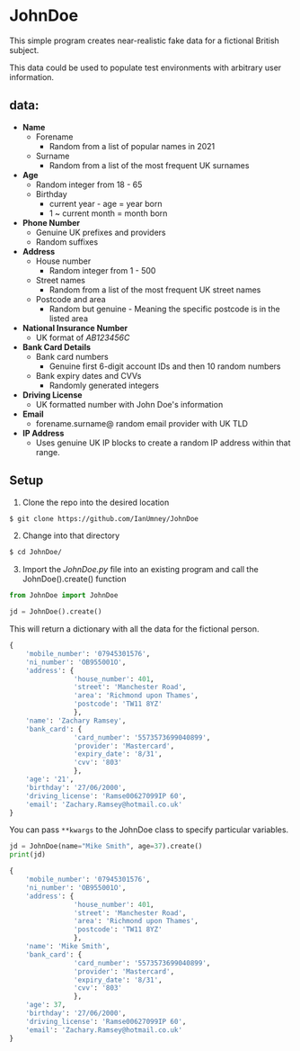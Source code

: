 
# JohnDoe 
This simple program creates near-realistic fake data for a fictional British subject. 

This data could be used to populate test environments with arbitrary user information.

## data:
+ **Name**
    + Forename
        + Random from a list of popular names in 2021
    + Surname
        + Random from a list of the most frequent UK surnames
+ **Age**
    + Random integer from 18 - 65
    + Birthday
        + current year - age = year born
        + 1 ~ current month = month born
+ **Phone Number**
    + Genuine UK prefixes and providers
    + Random suffixes
+ **Address**
    + House number 
        + Random integer from 1 - 500
    + Street names
        + Random from a list of the most frequent UK street names
    + Postcode and area 
        + Random but genuine - Meaning the specific postcode is in the listed area
+ **National Insurance Number**
    + UK format of _AB123456C_
+ **Bank Card Details**
    + Bank card numbers
        + Genuine first 6-digit account IDs and then 10 random numbers
    + Bank expiry dates and CVVs
        + Randomly generated integers
+ **Driving License**
    + UK formatted number with John Doe's information
+ **Email**
    + forename.surname@ random email provider with UK TLD
+ **IP Address**
    + Uses genuine UK IP blocks to create a random IP address within that range.

## Setup
1. Clone the repo into the desired location
```bash
$ git clone https://github.com/IanUmney/JohnDoe
```
2. Change into that directory
```bash
$ cd JohnDoe/
```
3. Import the _JohnDoe.py_ file into an existing program and call the JohnDoe().create() function
```python
from JohnDoe import JohnDoe

jd = JohnDoe().create()
```
This will return a dictionary with all the data for the fictional person. 
```python
{
    'mobile_number': '07945301576', 
    'ni_number': 'OB955001O', 
    'address': {
                'house_number': 401, 
                'street': 'Manchester Road', 
                'area': 'Richmond upon Thames', 
                'postcode': 'TW11 8YZ'
                }, 
    'name': 'Zachary Ramsey', 
    'bank_card': {
                'card_number': '5573573699040899', 
                'provider': 'Mastercard', 
                'expiry_date': '8/31', 
                'cvv': '803'
                }, 
    'age': '21', 
    'birthday': '27/06/2000', 
    'driving_license': 'Ramse00627099IP 60', 
    'email': 'Zachary.Ramsey@hotmail.co.uk'
}

```

You can pass `**kwargs` to the JohnDoe class to specify particular variables.
```python
jd = JohnDoe(name="Mike Smith", age=37).create()
print(jd)
```

```python
{
    'mobile_number': '07945301576', 
    'ni_number': 'OB955001O', 
    'address': {
                'house_number': 401, 
                'street': 'Manchester Road', 
                'area': 'Richmond upon Thames', 
                'postcode': 'TW11 8YZ'
                }, 
    'name': 'Mike Smith', 
    'bank_card': {
                'card_number': '5573573699040899', 
                'provider': 'Mastercard', 
                'expiry_date': '8/31', 
                'cvv': '803'
                }, 
    'age': 37, 
    'birthday': '27/06/2000', 
    'driving_license': 'Ramse00627099IP 60', 
    'email': 'Zachary.Ramsey@hotmail.co.uk'
}

```